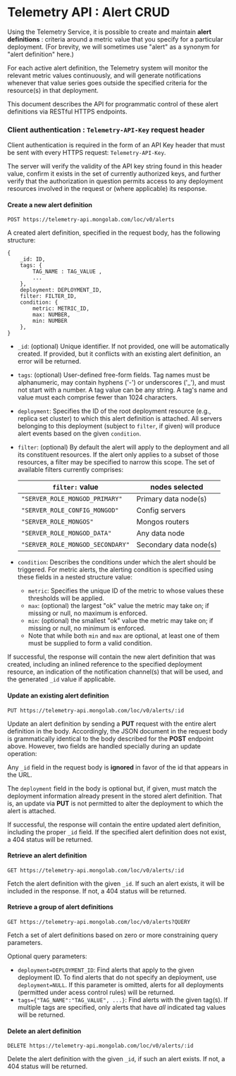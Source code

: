 # Telemetry API : Alert CRUD

Using the Telemetry Service, it is possible to create and maintain **alert definitions** : criteria around a metric
value that you specify for a particular deployment.  (For brevity, we will sometimes use "alert" as a synonym for "alert
definition" here.)

For each active alert definition, the Telemetry system will monitor the relevant metric values continuously, and will
generate notifications whenever that value series goes outside the specified criteria for the resource(s) in that deployment.

This document describes the API for programmatic control of these alert definitions via RESTful HTTPS endpoints.


### Client authentication : `Telemetry-API-Key` request header

Client authentication is required in the form of an API Key header that must be sent with every HTTPS request: `Telemetry-API-Key`.  

The server will verify the validity of the API key string found in this header value, confirm it exists in the set of currently authorized keys, and further verify that the authorization in question permits access to any deployment resources involved in the request or (where applicable) its response.


#### Create a new alert definition


```
POST https://telemetry-api.mongolab.com/loc/v0/alerts
```

A created alert definition, specified in the request body, has the following structure:

```
{
    _id: ID,
    tags: { 
        TAG_NAME : TAG_VALUE ,
        ... 
    },
    deployment: DEPLOYMENT_ID,
    filter: FILTER_ID,
    condition: { 
        metric: METRIC_ID,
        max: NUMBER,
        min: NUMBER
    },
}
```

* ```_id```: (optional) Unique identifier.  If not provided, one will be automatically created.  If provided, but it
  conflicts with an existing alert definition, an error will be returned.
* ```tags```: (optional) User-defined free-form fields.  Tag names must be alphanumeric, may contain hyphens ('-') or underscores ('_'), and must not start with a number.  A tag value can be any string.  A tag's name and value must each comprise fewer than 1024 characters.
* ```deployment```: Specifies the ID of the root deployment resource (e.g., replica set cluster) to which this alert definition is attached. All servers belonging to this deployment (subject to ```filter```, if given) will produce alert events based on the given ```condition```. 
* ```filter```: (optional) By default the alert will apply to the deployment and all its constituent resources. If the alert
only applies to a subset of those resources, a filter may be specified to narrow this scope. The set of available filters currently comprises:

    | `filter:` value | nodes selected |
    | --------------- | -------------- |
    | `"SERVER_ROLE_MONGOD_PRIMARY"` | Primary data node(s) |
    | `"SERVER_ROLE_CONFIG_MONGOD"` | Config servers |
    | `"SERVER_ROLE_MONGOS"` | Mongos routers |
    | `"SERVER_ROLE_MONGOD_DATA"` | Any data node |
    | `"SERVER_ROLE_MONGOD_SECONDARY"` | Secondary data node(s) |


* ```condition```: Describes the conditions under which the alert should be triggered. For metric alerts, the alerting
condition is specified using these fields in a nested structure value:
    * ```metric```: Specifies the unique ID of the metric to whose values these thresholds will be applied.
    * ```max```: (optional) the largest "ok" value the metric may take on; if missing or null, no maximum is enforced.
    * ```min```: (optional) the smallest "ok" value the metric may take on; if missing or null, no minimum is enforced.
    * Note that while both `min` and `max` are optional, at least one of them must be supplied to form a valid condition.

If successful, the response will contain the new alert definition that was created, including an inlined reference to the specified deployment resource, an indication of the notification channel(s) that will be used, and the generated `_id` value if applicable.



#### Update an existing alert definition

```
PUT https://telemetry-api.mongolab.com/loc/v0/alerts/:id
```


Update an alert definition by sending a **PUT** request with the entire alert definition in the body.  Accordingly, the JSON document in the request body is grammatically identical to the body described for the **POST** endpoint above.  However, two fields are handled specially during an update operation:

Any `_id` field in the request body is **ignored** in favor of the id that appears in the URL.  

The `deployment` field in the body is optional but, if given, must match the deployment information already present in the stored alert definition. That is, an update via **PUT** is not permitted to alter the deployment to which the alert is attached.


If successful, the response will contain the entire updated alert definition, including the proper `_id` field.  If the specified
alert definition does not exist, a 404 status will be returned.



#### Retrieve an alert definition

```
GET https://telemetry-api.mongolab.com/loc/v0/alerts/:id
```

Fetch the alert definition with the given `_id`.  If such an alert exists, it will be included in the response.  If not, a 404 status will be returned.


#### Retrieve a group of alert definitions

```
GET https://telemetry-api.mongolab.com/loc/v0/alerts?QUERY
```

Fetch a set of alert definitions based on zero or more constraining query parameters.
 
Optional query parameters:

* ```deployment=DEPLOYMENT_ID```: Find alerts that apply to the given deployment ID. To find alerts that do not specify an deployment, use ```deployment=NULL```.  If this parameter is
omitted, alerts for all deployments (permitted under acess control rules) will be returned.
* ```tags={"TAG_NAME":"TAG_VALUE", ...}```: Find alerts with the given tag(s).  If multiple tags are specified, only
alerts that have _all_ indicated tag values will be returned.


#### Delete an alert definition

```
DELETE https://telemetry-api.mongolab.com/loc/v0/alerts/:id
```

Delete the alert definition with the given `_id`, if such an alert exists. If not, a 404 status will be returned.
